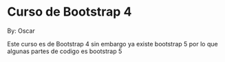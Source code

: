 
# Curso de Bootstrap 4

By: Oscar

Este curso es de Bootstrap 4 sin embargo ya existe bootstrap 5 por lo que algunas partes de codigo es bootstrap 5